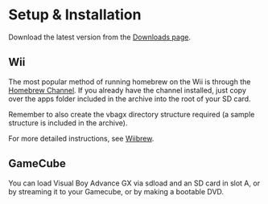 # Setup & Installation #

Download the latest version from the [Downloads page](http://code.google.com/p/vba-wii/downloads/list).

## Wii ##

The most popular method of running homebrew on the Wii is through the [Homebrew Channel](http://hbc.hackmii.com/). If you already have the channel installed, just copy over the apps folder included in the archive into the root of your SD card.

Remember to also create the vbagx directory structure required (a sample structure is included in the archive).

For more detailed instructions, see [Wiibrew](http://www.wiibrew.org/wiki/Visual_Boy_Advance_GX).

## GameCube ##

You can load Visual Boy Advance GX via sdload and an SD card in slot A, or by streaming
it to your Gamecube, or by making a bootable DVD.